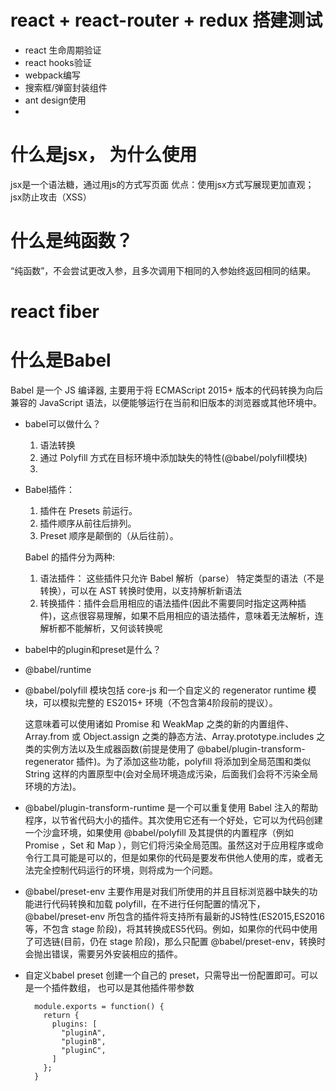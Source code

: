 # react + react-router + redux 搭建测试

* react 生命周期验证
* react hooks验证
* webpack编写
* 搜索框/弹窗封装组件
* ant design使用
* 


# 什么是jsx， 为什么使用
  jsx是一个语法糖，通过用js的方式写页面
  优点：使用jsx方式写展现更加直观； jsx防止攻击（XSS）
# 什么是纯函数？
  “纯函数”，不会尝试更改入参，且多次调用下相同的入参始终返回相同的结果。
# react fiber


# 什么是Babel
  Babel 是一个 JS 编译器, 主要用于将 ECMAScript 2015+ 版本的代码转换为向后兼容的 JavaScript 语法，以便能够运行在当前和旧版本的浏览器或其他环境中。
  * babel可以做什么？
    1. 语法转换
    2. 通过 Polyfill 方式在目标环境中添加缺失的特性(@babel/polyfill模块)
    3. 
* Babel插件：
    1. 插件在 Presets 前运行。
    2. 插件顺序从前往后排列。
    3. Preset 顺序是颠倒的（从后往前）。

  Babel 的插件分为两种: 
  1. 语法插件： 这些插件只允许 Babel 解析（parse） 特定类型的语法（不是转换），可以在 AST 转换时使用，以支持解析新语法
  2. 转换插件：插件会启用相应的语法插件(因此不需要同时指定这两种插件)，这点很容易理解，如果不启用相应的语法插件，意味着无法解析，连解析都不能解析，又何谈转换呢
* babel中的plugin和preset是什么？

* @babel/runtime

* @babel/polyfill
  模块包括 core-js 和一个自定义的 regenerator runtime 模块，可以模拟完整的 ES2015+ 环境（不包含第4阶段前的提议）。

  这意味着可以使用诸如 Promise 和 WeakMap 之类的新的内置组件、 Array.from 或 Object.assign 之类的静态方法、Array.prototype.includes 之类的实例方法以及生成器函数(前提是使用了 @babel/plugin-transform-regenerator 插件)。为了添加这些功能，polyfill 将添加到全局范围和类似 String 这样的内置原型中(会对全局环境造成污染，后面我们会将不污染全局环境的方法)。

* @babel/plugin-transform-runtime
  是一个可以重复使用 Babel 注入的帮助程序，以节省代码大小的插件。其次使用它还有一个好处，它可以为代码创建一个沙盒环境，如果使用 @babel/polyfill 及其提供的内置程序（例如 Promise ，Set 和 Map ），则它们将污染全局范围。虽然这对于应用程序或命令行工具可能是可以的，但是如果你的代码是要发布供他人使用的库，或者无法完全控制代码运行的环境，则将成为一个问题。

* @babel/preset-env
  主要作用是对我们所使用的并且目标浏览器中缺失的功能进行代码转换和加载 polyfill，在不进行任何配置的情况下，@babel/preset-env 所包含的插件将支持所有最新的JS特性(ES2015,ES2016等，不包含 stage 阶段)，将其转换成ES5代码。例如，如果你的代码中使用了可选链(目前，仍在 stage 阶段)，那么只配置 @babel/preset-env，转换时会抛出错误，需要另外安装相应的插件。

* 自定义babel preset 
  创建一个自己的 preset，只需导出一份配置即可。可以是一个插件数组， 也可以是其他插件带参数
  ```
    module.exports = function() {
      return {
        plugins: [
          "pluginA",
          "pluginB",
          "pluginC",
        ]
      };
    }
  ```
  
